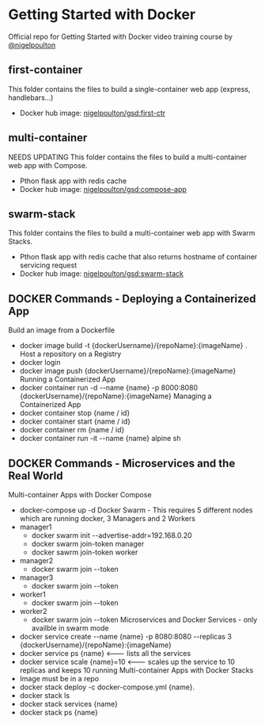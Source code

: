 # Getting Started with Docker

Official repo for Getting Started with Docker video training course by [@nigelpoulton](https://twitter.com/nigelpoulton)

## first-container

This folder contains the files to build a single-container web app (express, handlebars...)
- Docker hub image: [nigelpoulton/gsd:first-ctr](https://hub.docker.com/repository/docker/nigelpoulton/gsd)

## multi-container

NEEDS UPDATING
This folder contains the files to build a multi-container web app with Compose.
- Pthon flask app with redis cache
- Docker hub image: [nigelpoulton/gsd:compose-app](https://hub.docker.com/repository/docker/nigelpoulton/gsd)

## swarm-stack

This folder contains the files to build a multi-container web app with Swarm Stacks.
- Pthon flask app with redis cache that also returns hostname of container servicing request
- Docker hub image: [nigelpoulton/gsd:swarm-stack](https://hub.docker.com/repository/docker/nigelpoulton/gsd)


## DOCKER Commands - Deploying a Containerized App

Build an image from a Dockerfile
- docker image build -t {dockerUsername}/{repoName}:{imageName} .
Host a repository on a Registry
- docker login
- docker image push {dockerUsername}/{repoName}:{imageName}
Running a Containerized App
- docker container run -d --name {name} -p 8000:8080 {dockerUsername}/{repoName}:{imageName}
Managing a Containerized App
- docker container stop {name / id}
- docker container start {name / id}
- docker container rm {name / id}
- docker container run -it --name {name} alpine sh  <Opens up an interactive terminal session of an alpine repo.>

## DOCKER Commands - Microservices and the Real World

Multi-container Apps with Docker Compose
- docker-compose up -d 
Docker Swarm - This requires 5 different nodes which are running docker, 3 Managers and 2 Workers
- manager1
  - docker swarm init --advertise-addr=192.168.0.20 
  - docker swarm join-token manager <prints out a docker swarm join token for managers which can be used on other nodes>
  - docker sawrm join-token worker <prints out a docker swarm join token for workers which can be used on other nodes>
- manager2
  - docker swarm join --token <token>
- manager3
  - docker swarm join --token <token>
- worker1
  - docker swarm join --token <token>
- worker2
  - docker swarm join --token <token>
Microservices and Docker Services  - only availble in swarm mode
- docker service create --name {name} -p 8080:8080 --replicas 3 {dockerUsername}/{repoName}:{imageName}
- docker service ps {name}        <--- lists all the services
- docker service scale {name}=10  <--- scales up the service to 10 replicas and keeps 10 running
Multi-container Apps with Docker Stacks
- Image must be in a repo
- docker stack deploy -c docker-compose.yml {name}.
- docker stack ls
- docker stack services {name}
- docker stack ps {name}